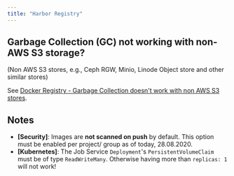 ```yaml
---
title: "Harbor Registry"
---
```


## Garbage Collection (GC) not working with non-AWS S3 storage?

(Non AWS S3 stores, e.g., Ceph RGW, Minio, Linode Object store and other similar stores)

See [Docker Registry - Garbage Collection doesn't work with non AWS S3 stores](docker-registry.md#garbage-collection-doesnt-work-with-non-aws-s3-stores).

## Notes

* **[Security]**: Images are **not scanned on push** by default. This option must be enabled per project/ group as of today, 28.08.2020.
* **[Kubernetes]**: The Job Service `Deployment`'s `PersistentVolumeClaim` must be of type `ReadWriteMany`. Otherwise having more than `replicas: 1` will not work!
